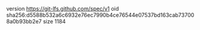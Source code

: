version https://git-lfs.github.com/spec/v1
oid sha256:d5588b532a6c6932e76ec7990b4ce76544e07537bd163cab737008a0b93bb2e7
size 1184
